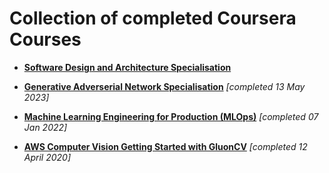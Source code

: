 # Collection of completed Coursera Courses

- [**Software Design and Architecture Specialisation**](https://github.com/junkal/coursera-courses/tree/main/Software-Design-and-Architecture)

- [**Generative Adverserial Network Specialisation**](https://github.com/junkal/coursera-courses/tree/main/Build-Basic-Generative-Adversarial-Networks-(GANs)) *[completed 13 May 2023]* 

- [**Machine Learning Engineering for Production (MLOps)**](https://github.com/junkal/coursera-courses/tree/main/Machine-Learning-Engineering-for-Prod-mlops) *[completed 07 Jan 2022]*

- [**AWS Computer Vision Getting Started with GluonCV**](https://github.com/junkal/coursera-courses/tree/main/AWS_Computer_Vision-Getting_Started_with_GluonCV) *[completed 12 April 2020]*


